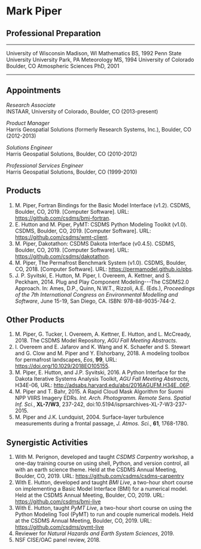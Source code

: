 # Mark Piper

## Professional Preparation

----------------------- ------------------- -------------------- -----------
University of Wisconsin Madison, WI         Mathematics          BS, 1992
Penn State University   University Park, PA Meteorology          MS, 1994
University of Colorado  Boulder, CO         Atmospheric Sciences PhD, 2001
----------------------- ------------------- -------------------- -----------

## Appointments

*Research Associate*  
INSTAAR, University of Colorado, Boulder, CO (2013-present)

*Product Manager*  
Harris Geospatial Solutions (formerly Research Systems, Inc.), Boulder, CO (2012-2013)

*Solutions Engineer*  
Harris Geospatial Solutions, Boulder, CO (2010-2012)

*Professional Services Engineer*  
Harris Geospatial Solutions, Boulder, CO (1999-2010)

## Products

1. M. Piper, Fortran Bindings for the Basic Model Interface
   (v1.2). CSDMS, Boulder, CO, 2019. [Computer Software]. URL:
   https://github.com/csdms/bmi-fortran.
1. E. Hutton and M. Piper, PyMT: CSDMS Python Modeling Toolkit (v1.0).
   CSDMS, Boulder, CO, 2019. [Computer Software]. URL:
   https://github.com/csdms/wmt-client.
1. M. Piper, Dakotathon: CSDMS Dakota Interface (v0.4.5). CSDMS, Boulder,
   CO, 2019. [Computer Software]. URL:
   https://github.com/csdms/dakotathon.
1. M. Piper, The Permafrost Benchmark System (v1.0). CSDMS,
   Boulder, CO, 2018. [Computer Software]. URL:
   https://permamodel.github.io/pbs.
1. J. P. Syvitski, E. Hutton, M. Piper, I. Overeem, A. Kettner, and
   S. Peckham, 2014. Plug and Play Component Modeling---The CSDMS2.0
   Approach. In: Ames, D.P., Quinn, N.W.T., Rizzoli, A.E. (Eds.),
   *Proceedings of the 7th International Congress on Environmental
   Modelling and Software*, June 15-19, San Diego, CA. ISBN:
   978-88-9035-744-2.

## Other Products

1. M. Piper, G. Tucker, I. Overeem, A. Kettner, E. Hutton, and
   L. McCready, 2018. The CSDMS Model Repository, *AGU Fall Meeting
   Abstracts*.
1. I. Overeem and E. Jafarov and K. Wang and K. Schaefer and
   S. Stewart and G. Clow and M. Piper and Y. Elshorbany, 2018. A
   modeling toolbox for permafrost landscapes, *Eos*, **99**, URL:
   https://doi.org/10.1029/2018EO105155.
1. M. Piper, E. Hutton, and J.P. Syvitski, 2016. A Python Interface
   for the Dakota Iterative Systems Analysis Toolkit, *AGU Fall
   Meeting Abstracts*, H34E-06, URL:
   http://adsabs.harvard.edu/abs/2016AGUFM.H34E..06P.
1. M. Piper and T. Bahr, 2015. A Rapid Cloud Mask Algorithm for Suomi
   NPP VIIRS Imagery EDRs. *Int. Arch. Photogramm. Remote Sens. Spatial
   Inf. Sci.*, **XL-7/W3**, 237-242,
   doi:10.5194/isprsarchives-XL-7-W3-237-2015.
1. M. Piper and J.K. Lundquist, 2004. Surface-layer turbulence
   measurements during a frontal passage, *J. Atmos. Sci.*, **61**,
   1768-1780.

## Synergistic Activities

1. With M. Perignon, developed and taught *CSDMS Carpentry* workshop,
   a one-day training course on using shell, Python, and version
   control, all with an earth science theme. Held at the CSDMS Annual
   Meeting, Boulder, CO, 2019. URL: https://github.com/csdms/csdms-carpentry
1. With E. Hutton, developed and taught *BMI Live*, a two-hour
   short course on implementing a Basic Model Interface (BMI) for a
   numerical model. Held at the CSDMS Annual Meeting, Boulder,
   CO, 2019. URL: https://github.com/csdms/bmi-live
1. With E. Hutton, taught *PyMT Live*, a two-hour short course on
   using the Python Modeling Tool (PyMT) to run and couple numerical
   models. Held at the CSDMS Annual Meeting, Boulder, CO, 2019. URL:
   https://github.com/csdms/pymt-live
1. Reviewer for *Natural Hazards and Earth System Sciences*, 2019.
1. NSF CISE/OAC panel review, 2018.
